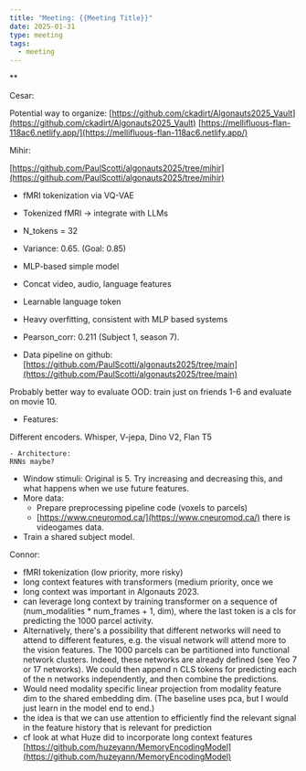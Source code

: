 ```yaml
---
title: "Meeting: {{Meeting Title}}"
date: 2025-01-31
type: meeting
tags:
  - meeting
---
```


**

Cesar:

Potential way to organize: [https://github.com/ckadirt/Algonauts2025_Vault](https://github.com/ckadirt/Algonauts2025_Vault) [https://mellifluous-flan-118ac6.netlify.app/](https://mellifluous-flan-118ac6.netlify.app/)

  

Mihir:

[https://github.com/PaulScotti/algonauts2025/tree/mihir](https://github.com/PaulScotti/algonauts2025/tree/mihir)

- fMRI tokenization via VQ-VAE
    

- Tokenized fMRI → integrate with LLMs
    
- N_tokens = 32
    
- Variance: 0.65. (Goal: 0.85)
    

  

- MLP-based simple model
    

- Concat video, audio, language features
    
- Learnable language token
    
- Heavy overfitting, consistent with MLP based systems
    
- Pearson_corr: 0.211 (Subject 1, season 7).
    

  

- Data pipeline on github: [https://github.com/PaulScotti/algonauts2025/tree/main](https://github.com/PaulScotti/algonauts2025/tree/main)
    

  
  
  

Probably better way to evaluate OOD: train just on friends 1-6 and evaluate on movie 10.

- Features:
    

Different encoders. Whisper, V-jepa, Dino V2, Flan T5

	- Architecture:
	RNNs maybe?

- Window stimuli:
	Original is 5. Try increasing and decreasing this, and what happens when we use future features.
- More data:
	- Prepare preprocessing pipeline code (voxels to parcels)
	- [https://www.cneuromod.ca/](https://www.cneuromod.ca/) there is videogames data.
- Train a shared subject model.

Connor:

- fMRI tokenization (low priority, more risky)
- long context features with transformers (medium priority, once we 
- long context was important in Algonauts 2023.
- can leverage long context by training transformer on a sequence of (num_modalities * num_frames + 1, dim), where the last token is a cls for predicting the 1000 parcel activity.
- Alternatively, there's a possibility that different networks will need to attend to different features, e.g. the visual network will attend more to the vision features. The 1000 parcels can be partitioned into functional network clusters. Indeed, these networks are already defined (see Yeo 7 or 17 networks). We could then append n CLS tokens for predicting each of the n networks independently, and then combine the predictions.
- Would need modality specific linear projection from modality feature dim to the shared embedding dim. (The baseline uses pca, but I would just learn in the model end to end.)
- the idea is that we can use attention to efficiently find the relevant signal in the feature history that is relevant for prediction
- cf look at what Huze did to incorporate long context features [https://github.com/huzeyann/MemoryEncodingModel](https://github.com/huzeyann/MemoryEncodingModel)
